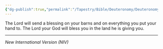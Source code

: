 ```yaml
---
{"dg-publish":true,"permalink":"/Tapestry/Bible/Deuteronomy/Deuteronomy 28_8/","title":"Deuteronomy 28:8","hide":true,"tags":["bible-verse","bible-verse"],"dgHomeLink":true,"dgShowLocalGraph":true,"dgEnableSearch":true}
---
```



The Lord will send a blessing on your barns and on everything you put your hand to. The Lord your God will bless you in the land he is giving you.

---
*New International Version (NIV)*
